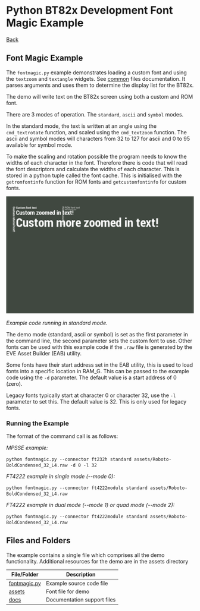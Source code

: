 # Python BT82x Development Font Magic Example

[Back](../README.md)

## Font Magic Example

The `fontmagic.py` example demonstrates loading a custom font and using the `textzoom` and `textangle` widgets. See [common](../common/README.md) files documentation. It parses arguments and uses them to determine the display list for the BT82x.

The demo will write text on the BT82x screen using both a custom and ROM font. 

There are 3 modes of operation. The `standard`, `ascii` and `symbol` modes. 

In the standard mode, the text is written at an angle using the `cmd_textrotate` function, and scaled using the `cmd_textzoom` function. The ascii and symbol modes will characters from 32 to 127 for ascii and 0 to 95 available for symbol mode.

To make the scaling and rotation possible the program needs to know the widths of each character in the font. Therefore there is code that will read the font descriptors and calculate the widths of each character. This is stored in a python tuple called the font cache. This is initialised with the `getromfontinfo` function for ROM fonts and `getcustomfontinfo` for custom fonts.

![Font Magic Example](docs/fontmagic.png)

_Example code running in standard mode._

The demo mode (standard, ascii or symbol) is set as the first parameter in the command line, the second parameter sets the custom font to use. Other fonts can be used with this example code if the `.raw` file is generated by the EVE Asset Builder (EAB) utility.

Some fonts have their start address set in the EAB utility, this is used to load fonts into a specific location in RAM_G. This can be passed to the example code using the `-d` parameter. The default value is a start address of 0 (zero).

Legacy fonts typically start at character 0 or character 32, use the `-l` parameter to set this. The default value is 32. This is only used for legacy fonts.

### Running the Example

The format of the command call is as follows:

_MPSSE example:_
```
python fontmagic.py --connector ft232h standard assets/Roboto-BoldCondensed_32_L4.raw -d 0 -l 32
```

_FT4222 example in single mode (--mode 0):_

```
python fontmagic.py --connector ft4222module standard assets/Roboto-BoldCondensed_32_L4.raw 

```

_FT4222 example in dual mode (--mode 1) or quad mode (--mode 2):_

```
python fontmagic.py --connector ft4222module standard assets/Roboto-BoldCondensed_32_L4.raw 

```

## Files and Folders

The example contains a single file which comprises all the demo functionality. Additional resources for the demo are in the assets directory

| File/Folder | Description |
| --- | --- |
| [fontmagic.py](fontmagic.py) | Example source code file |
| [assets](assets) | Font file for demo |
| [docs](docs) | Documentation support files |
